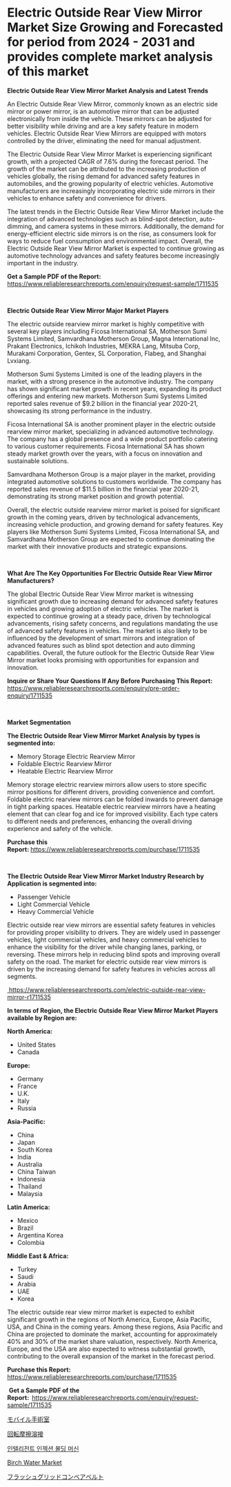 <p><h1>Electric Outside Rear View Mirror Market Size Growing and Forecasted for period from 2024 - 2031 and provides complete market analysis of this market</h1></p><p><strong>Electric Outside Rear View Mirror Market Analysis and Latest Trends</strong></p>
<p><p>An Electric Outside Rear View Mirror, commonly known as an electric side mirror or power mirror, is an automotive mirror that can be adjusted electronically from inside the vehicle. These mirrors can be adjusted for better visibility while driving and are a key safety feature in modern vehicles. Electric Outside Rear View Mirrors are equipped with motors controlled by the driver, eliminating the need for manual adjustment.</p><p>The Electric Outside Rear View Mirror Market is experiencing significant growth, with a projected CAGR of 7.6% during the forecast period. The growth of the market can be attributed to the increasing production of vehicles globally, the rising demand for advanced safety features in automobiles, and the growing popularity of electric vehicles. Automotive manufacturers are increasingly incorporating electric side mirrors in their vehicles to enhance safety and convenience for drivers.</p><p>The latest trends in the Electric Outside Rear View Mirror Market include the integration of advanced technologies such as blind-spot detection, auto-dimming, and camera systems in these mirrors. Additionally, the demand for energy-efficient electric side mirrors is on the rise, as consumers look for ways to reduce fuel consumption and environmental impact. Overall, the Electric Outside Rear View Mirror Market is expected to continue growing as automotive technology advances and safety features become increasingly important in the industry.</p></p>
<p><strong>Get a Sample PDF of the Report:&nbsp;</strong> <a href="https://www.reliableresearchreports.com/enquiry/request-sample/1711535">https://www.reliableresearchreports.com/enquiry/request-sample/1711535</a></p>
<p>&nbsp;</p>
<p><strong>Electric Outside Rear View Mirror Major Market Players</strong></p>
<p><p>The electric outside rearview mirror market is highly competitive with several key players including Ficosa International SA, Motherson Sumi Systems Limited, Samvardhana Motherson Group, Magna International Inc, Prakant Electronics, Ichikoh Industries, MEKRA Lang, Mitsuba Corp, Murakami Corporation, Gentex, SL Corporation, Flabeg, and Shanghai Lvxiang. </p><p>Motherson Sumi Systems Limited is one of the leading players in the market, with a strong presence in the automotive industry. The company has shown significant market growth in recent years, expanding its product offerings and entering new markets. Motherson Sumi Systems Limited reported sales revenue of $9.2 billion in the financial year 2020-21, showcasing its strong performance in the industry.</p><p>Ficosa International SA is another prominent player in the electric outside rearview mirror market, specializing in advanced automotive technology. The company has a global presence and a wide product portfolio catering to various customer requirements. Ficosa International SA has shown steady market growth over the years, with a focus on innovation and sustainable solutions. </p><p>Samvardhana Motherson Group is a major player in the market, providing integrated automotive solutions to customers worldwide. The company has reported sales revenue of $11.5 billion in the financial year 2020-21, demonstrating its strong market position and growth potential.</p><p>Overall, the electric outside rearview mirror market is poised for significant growth in the coming years, driven by technological advancements, increasing vehicle production, and growing demand for safety features. Key players like Motherson Sumi Systems Limited, Ficosa International SA, and Samvardhana Motherson Group are expected to continue dominating the market with their innovative products and strategic expansions.</p></p>
<p>&nbsp;</p>
<p><strong>What Are The Key Opportunities For Electric Outside Rear View Mirror Manufacturers?</strong></p>
<p><p>The global Electric Outside Rear View Mirror market is witnessing significant growth due to increasing demand for advanced safety features in vehicles and growing adoption of electric vehicles. The market is expected to continue growing at a steady pace, driven by technological advancements, rising safety concerns, and regulations mandating the use of advanced safety features in vehicles. The market is also likely to be influenced by the development of smart mirrors and integration of advanced features such as blind spot detection and auto dimming capabilities. Overall, the future outlook for the Electric Outside Rear View Mirror market looks promising with opportunities for expansion and innovation.</p></p>
<p><strong>Inquire or Share Your Questions If Any Before Purchasing This Report:</strong> <a href="https://www.reliableresearchreports.com/enquiry/pre-order-enquiry/1711535">https://www.reliableresearchreports.com/enquiry/pre-order-enquiry/1711535</a></p>
<p>&nbsp;</p>
<p><strong>Market Segmentation</strong></p>
<p><strong>The Electric Outside Rear View Mirror Market Analysis by types is segmented into:</strong></p>
<p><ul><li>Memory Storage Electric Rearview Mirror</li><li>Foldable Electric Rearview Mirror</li><li>Heatable Electric Rearview Mirror</li></ul></p>
<p><p>Memory storage electric rearview mirrors allow users to store specific mirror positions for different drivers, providing convenience and comfort. Foldable electric rearview mirrors can be folded inwards to prevent damage in tight parking spaces. Heatable electric rearview mirrors have a heating element that can clear fog and ice for improved visibility. Each type caters to different needs and preferences, enhancing the overall driving experience and safety of the vehicle.</p></p>
<p><strong>Purchase this Report:&nbsp;</strong><a href="https://www.reliableresearchreports.com/purchase/1711535">https://www.reliableresearchreports.com/purchase/1711535</a></p>
<p>&nbsp;</p>
<p><strong>The Electric Outside Rear View Mirror Market Industry Research by Application is segmented into:</strong></p>
<p><ul><li>Passenger Vehicle</li><li>Light Commercial Vehicle</li><li>Heavy Commercial Vehicle</li></ul></p>
<p><p>Electric outside rear view mirrors are essential safety features in vehicles for providing proper visibility to drivers. They are widely used in passenger vehicles, light commercial vehicles, and heavy commercial vehicles to enhance the visibility for the driver while changing lanes, parking, or reversing. These mirrors help in reducing blind spots and improving overall safety on the road. The market for electric outside rear view mirrors is driven by the increasing demand for safety features in vehicles across all segments.</p></p>
<p><a href="https://www.reliableresearchreports.com/electric-outside-rear-view-mirror-r1711535">&nbsp;https://www.reliableresearchreports.com/electric-outside-rear-view-mirror-r1711535</a></p>
<p><strong>In terms of Region, the Electric Outside Rear View Mirror Market Players available by Region are:</strong></p>
<p>
    <p> <strong> North America: </strong>
        <ul>
            <li>United States</li>
            <li>Canada</li>
        </ul>
        </p> 
    <p> <strong> Europe: </strong>
        <ul>
            <li>Germany</li>
            <li>France</li>
            <li>U.K.</li>
            <li>Italy</li>
            <li>Russia</li>
        </ul>
        </p> 
    <p> <strong> Asia-Pacific: </strong>
        <ul>
            <li>China</li>
            <li>Japan</li>
            <li>South Korea</li>
            <li>India</li>
            <li>Australia</li>
            <li>China Taiwan</li>
            <li>Indonesia</li>
            <li>Thailand</li>
            <li>Malaysia</li>
        </ul>
        </p> 
    <p> <strong> Latin America: </strong>
        <ul>
            <li>Mexico</li>
            <li>Brazil</li>
            <li>Argentina Korea</li>
            <li>Colombia</li>
        </ul>
        </p> 
    <p> <strong> Middle East & Africa: </strong>
        <ul>
            <li>Turkey</li>
            <li>Saudi</li>
            <li>Arabia</li>
            <li>UAE</li>
            <li>Korea</li>
        </ul>
    </p>
    </p>
<p><p>The electric outside rear view mirror market is expected to exhibit significant growth in the regions of North America, Europe, Asia Pacific, USA, and China in the coming years. Among these regions, Asia Pacific and China are projected to dominate the market, accounting for approximately 40% and 30% of the market share valuation, respectively. North America, Europe, and the USA are also expected to witness substantial growth, contributing to the overall expansion of the market in the forecast period.</p></p>
<p><strong>Purchase this Report: </strong><a href="https://www.reliableresearchreports.com/purchase/1711535">https://www.reliableresearchreports.com/purchase/1711535</a></p>
<p>&nbsp;<strong>Get a Sample PDF of the Report:&nbsp;&nbsp;</strong><a href="https://www.reliableresearchreports.com/enquiry/request-sample/1711535">https://www.reliableresearchreports.com/enquiry/request-sample/1711535</a></p>
<p><strong></strong></p>
<p><p><a href="https://github.com/JacksonWiza1924/Market-Research-Report-List-2/blob/main/2495790126884.md">モバイル手術室</a></p><p><a href="https://medium.com/@izaiahbartell/%E3%83%AD%E3%83%BC%E3%82%BF%E3%83%AA%E3%83%BC%E3%83%95%E3%83%AA%E3%82%AF%E3%82%B7%E3%83%A7%E3%83%B3%E6%BA%B6%E6%8E%A5%E5%B8%82%E5%A0%B4%E3%81%AE%E5%B1%95%E6%9C%9B-%E6%A5%AD%E7%95%8C%E6%A6%82%E8%A6%81%E3%81%A8%E4%BA%88%E6%B8%AC-2024%E5%B9%B4%E3%81%8B%E3%82%892031%E5%B9%B4-14bc26ee899f">回転摩擦溶接</a></p><p><a href="https://medium.com/@dallasrrellwg/%EC%A7%80%EB%8A%A5%ED%98%95-%EC%82%AC%EC%B6%9C-%EC%84%B1%ED%98%95-%EA%B8%B0%EA%B3%84-%EC%8B%9C%EC%9E%A5-%EB%8F%99%ED%96%A5-%EB%B0%8F-%EB%B6%84%EC%84%9D-%EB%AF%B8%EB%9E%98-%EC%84%B1%EC%9E%A5%EC%9D%84-%EC%9C%84%ED%95%9C-%EA%B8%B0%ED%9A%8C%EC%99%80-%EB%8F%84%EC%A0%84-2024-2031-6563492bacfc">인텔리전트 인젝션 몰딩 머신</a></p><p><a href="https://issuu.com/reportprime-2/docs/birch-water-market-size-2030.pptx">Birch Water Market</a></p><p><a href="https://medium.com/@lelanadden5645/%E3%83%95%E3%83%A9%E3%83%83%E3%82%B7%E3%83%A5%E3%82%B0%E3%83%AA%E3%83%83%E3%83%89%E3%82%B3%E3%83%B3%E3%83%99%E3%82%A2%E3%83%99%E3%83%AB%E3%83%88%E5%B8%82%E5%A0%B4-%E7%AB%B6%E4%BA%89%E5%88%86%E6%9E%90-%E5%B8%82%E5%A0%B4%E5%8B%95%E5%90%91-2031%E5%B9%B4%E3%81%BE%E3%81%A7%E3%81%AE%E4%BA%88%E6%B8%AC-e36d40a78369">フラッシュグリッドコンベアベルト</a></p></p>